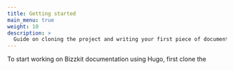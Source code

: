```yaml
---
title: Getting started
main_menu: true
weight: 10
description: >
  Guide on cloning the project and writing your first piece of documentation.
---
```


To start working on Bizzkit documentation using Hugo, first clone the 
